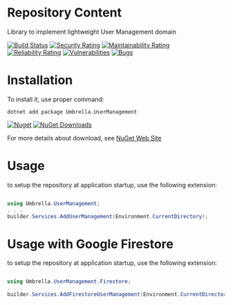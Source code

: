 # Repository Content
Library to implement lightweight User Management domain

[![Build Status](https://garaproject.visualstudio.com/UmbrellaFramework/_apis/build/status/fgaravaglia.Umbrella.UserManagement?branchName=main)](https://garaproject.visualstudio.com/UmbrellaFramework/_build/latest?definitionId=79&branchName=main)
[![Security Rating](https://sonarcloud.io/api/project_badges/measure?project=Umbrella.UserManagement&metric=security_rating)](https://sonarcloud.io/summary/new_code?id=Umbrella.UserManagement)
[![Maintainability Rating](https://sonarcloud.io/api/project_badges/measure?project=Umbrella.UserManagement&metric=sqale_rating)](https://sonarcloud.io/summary/new_code?id=Umbrella.UserManagement)
[![Reliability Rating](https://sonarcloud.io/api/project_badges/measure?project=Umbrella.UserManagement&metric=reliability_rating)](https://sonarcloud.io/summary/new_code?id=Umbrella.UserManagement)
[![Vulnerabilities](https://sonarcloud.io/api/project_badges/measure?project=Umbrella.UserManagement&metric=vulnerabilities)](https://sonarcloud.io/summary/new_code?id=Umbrella.UserManagement)
[![Bugs](https://sonarcloud.io/api/project_badges/measure?project=Umbrella.UserManagement&metric=bugs)](https://sonarcloud.io/summary/new_code?id=Umbrella.UserManagement)

# Installation
To install it, use proper command:
```
dotnet add package Umbrella.UserManagement 
```

[![Nuget](https://img.shields.io/nuget/v/Umbrella.UserManagement.svg?style=plastic)](https://www.nuget.org/packages/Umbrella.UserManagement/)
[![NuGet Downloads](https://img.shields.io/nuget/dt/Umbrella.UserManagement.svg)](https://www.nuget.org/packages/Umbrella.UserManagement/)

For more details about download, see [NuGet Web Site](https://www.nuget.org/packages/Umbrella.UserManagement/)


# Usage
to setup the repository at application startup, use the following extension:

```c#

using Umbrella.UserManagement;
. . .
builder.Services.AddUserManagement(Environment.CurrentDirectory);

```

# Usage with Google Firestore

to setup the repository at application startup, use the following extension:

```c#

using Umbrella.UserManagement.Firestore;
. . .
builder.Services.AddFirestoreUserManagement(Environment.CurrentDirectory);

```
